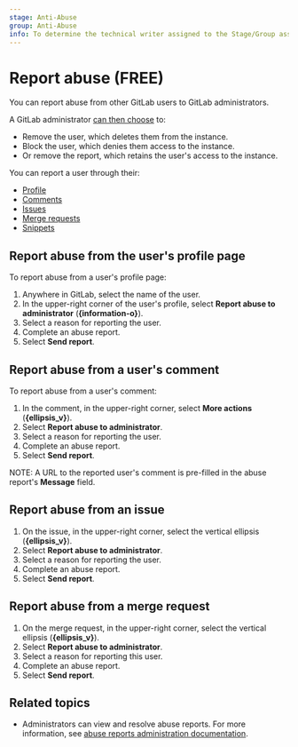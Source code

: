 ```yaml
---
stage: Anti-Abuse
group: Anti-Abuse
info: To determine the technical writer assigned to the Stage/Group associated with this page, see https://about.gitlab.com/handbook/product/ux/technical-writing/#assignments
---
```


# Report abuse **(FREE)**

You can report abuse from other GitLab users to GitLab administrators.

A GitLab administrator [can then choose](admin_area/review_abuse_reports.md) to:

- Remove the user, which deletes them from the instance.
- Block the user, which denies them access to the instance.
- Or remove the report, which retains the user's access to the instance.

You can report a user through their:

- [Profile](#report-abuse-from-the-users-profile-page)
- [Comments](#report-abuse-from-a-users-comment)
- [Issues](#report-abuse-from-an-issue)
- [Merge requests](#report-abuse-from-a-merge-request)
- [Snippets](snippets.md#mark-snippet-as-spam)

## Report abuse from the user's profile page

To report abuse from a user's profile page:

1. Anywhere in GitLab, select the name of the user.
1. In the upper-right corner of the user's profile, select **Report abuse to administrator** (**{information-o}**).
1. Select a reason for reporting the user.
1. Complete an abuse report.
1. Select **Send report**.

## Report abuse from a user's comment

To report abuse from a user's comment:

1. In the comment, in the upper-right corner, select **More actions** (**{ellipsis_v}**).
1. Select **Report abuse to administrator**.
1. Select a reason for reporting the user.
1. Complete an abuse report.
1. Select **Send report**.

NOTE:
A URL to the reported user's comment is pre-filled in the abuse report's
**Message** field.

## Report abuse from an issue

1. On the issue, in the upper-right corner, select the vertical ellipsis (**{ellipsis_v}**).
1. Select **Report abuse to administrator**.
1. Select a reason for reporting the user.
1. Complete an abuse report.
1. Select **Send report**.

## Report abuse from a merge request

1. On the merge request, in the upper-right corner, select the vertical ellipsis (**{ellipsis_v}**).
1. Select **Report abuse to administrator**.
1. Select a reason for reporting this user.
1. Complete an abuse report.
1. Select **Send report**.

## Related topics

- Administrators can view and resolve abuse reports.
  For more information, see [abuse reports administration documentation](admin_area/review_abuse_reports.md).

